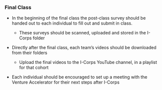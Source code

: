 ### Final Class

* In the beginning of the final class the post-class survey should be handed out to each individual to fill out and submit in class.

    * These surveys should be scanned, uploaded and stored in the I-Corps folder

* Directly after the final class, each team’s videos should be downloaded from their folders

    * Upload the final videos to the I-Corps YouTube channel, in a playlist for that cohort

* Each individual should be encouraged to set up a meeting with the Venture Accelerator for their next steps after I-Corps

